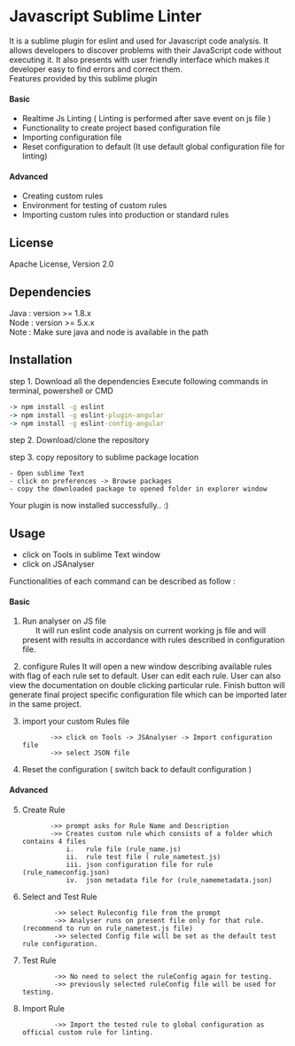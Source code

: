 Javascript Sublime Linter
====================================

It is a sublime plugin for eslint and used for Javascript code analysis. It allows developers to discover problems with their JavaScript code without executing it. It also presents with user friendly interface which makes it developer easy to find errors and correct them.</br>
Features provided by this sublime plugin 

#### Basic
- Realtime Js Linting ( Linting is performed after save event on js file )
- Functionality to create project based configuration file
- Importing configuration file
- Reset configuration to default (It use default global configuration file for linting)


#### Advanced
- Creating custom rules
- Environment for testing of custom rules
- Importing custom rules into production or standard rules


License
-------
Apache License, Version 2.0


Dependencies
-------
Java : version >= 1.8.x <br />
Node : version >= 5.x.x </br>
Note : Make sure java and node is available in the path

Installation 
-------

step 1. Download all the dependencies
Execute following commands in terminal, powershell or CMD

```cmd
-> npm install -g eslint 
-> npm install -g eslint-plugin-angular
-> npm install -g eslint-config-angular
```        

step 2. Download/clone the repository

step 3. copy repository to sublime package location

```
- Open sublime Text 
- click on preferences -> Browse packages
- copy the downloaded package to opened folder in explorer window
```

Your plugin is now installed successfully.. :)


Usage
-------

- click on Tools in sublime Text window
- click on JSAnalyser

Functionalities of each command can be described as follow : </br>

#### Basic

  1. Run analyser on JS file </br>
&nbsp;&nbsp;&nbsp;&nbsp;&nbsp;&nbsp;It will run eslint code analysis on current working js file and will present with results in accordance with rules described in configuration file.
               
  
  2. configure Rules
          It will open a new window describing available rules with flag of each rule set to default. User can edit each               rule. User can also view the documentation on double clicking particular rule. Finish button will generate final 
          project specific configuration file which can be imported later in the same project.
  
  
  3. import your custom Rules file
            
                ->> click on Tools -> JSAnalyser -> Import configuration file
                ->> select JSON file

  4. Reset the configuration ( switch back to default configuration )
        
        
#### Advanced        

  5. Create Rule
        
                ->> prompt asks for Rule Name and Description 
                ->> Creates custom rule which consists of a folder which contains 4 files
                    i.   rule file (rule_name.js)
                    ii.  rule test file ( rule_nametest.js)
                    iii. json configuration file for rule (rule_nameconfig.json)
                    iv.  json metadata file for (rule_namemetadata.json)
  
  6. Select and Test Rule
        
                 ->> select Ruleconfig file from the prompt 
                 ->> Analyser runs on present file only for that rule.(recommend to run on rule_nametest.js file)
                 ->> selected Config file will be set as the default test rule configuration.
         
  7. Test Rule
      
                 ->> No need to select the ruleConfig again for testing.
                 ->> previously selected ruleConfig file will be used for testing.
         
  8. Import Rule
  
                 ->> Import the tested rule to global configuration as official custom rule for linting.  
